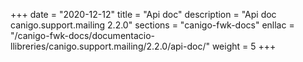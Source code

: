 +++
date        = "2020-12-12"
title       = "Api doc"
description = "Api doc canigo.support.mailing 2.2.0"
sections    = "canigo-fwk-docs"
enllac		= "/canigo-fwk-docs/documentacio-llibreries/canigo.support.mailing/2.2.0/api-doc/"
weight		= 5
+++
